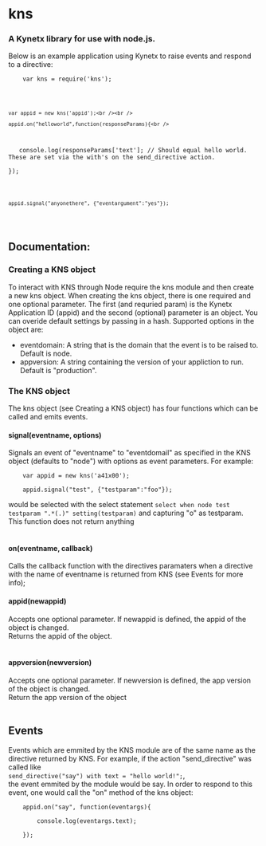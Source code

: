 <h1>kns</h1>
<h3>A Kynetx library for use with node.js.</h3>

<p>
  Below is an example application using Kynetx to raise events and respond to a directive:<br />

  <code>
    var kns = require('kns');<br /><br />

    var appid = new kns('appid');<br /><br />

    appid.on("helloworld",function(responseParams){<br />
&nbsp;&nbsp;      console.log(responseParams['text']; // Should equal hello world. These are set via the with's on the send_directive action.<br />
    });<br /><br />

    appid.signal("anyonethere", {"eventargument":"yes"});
  </code>
</p>

<p>
  <h2>Documentation:</h2>
</p>

<h3>Creating a KNS object</h3>
<p>
  To interact with KNS through Node require the kns module and then create a new kns object. When creating the kns object, there is one required and one optional parameter. The first (and requried param) is the Kynetx Application ID (appid) and the second (optional) parameter is an object. You can overide default settings by passing in a hash. Supported options in the object are:
    <ul>
      <li>eventdomain: A string that is the domain that the event is to be raised to. Default is node.</li>
      <li>appversion: A string containing the version of your appliction to run. Default is "production".
    </ul>
</p>

<h3>The KNS object</h3>
<p>
  The kns object (see Creating a KNS object) has four functions which can be called and emits events.<br />
  <h4>signal(eventname, options)</h4>
  Signals an event of "eventname" to "eventdomail" as specified in the KNS object (defaults to "node") with options as event parameters. For example:<br />
  <code>
    var appid = new kns('a41x00');<br />
    appid.signal("test", {"testparam":"foo"});
  </code><br />
  would be selected with the select statement <code>select when node test testparam ".*(.)" setting(testparam)</code> and capturing "o" as testparam.<br />
  This function does not return anything<br /><br />

  <h4>on(eventname, callback)</h4>
    Calls the callback function with the directives paramaters when a directive with the name of eventname is returned from KNS (see Events for more info);
  
  <h4>appid(newappid)</h4>
    Accepts one optional parameter. If newappid is defined, the appid of the object is changed.<br />
    Returns the appid of the object.<br /><br />

  <h4>appversion(newversion)</h4>
    Accepts one optional parameter. If newversion is defined, the app version of the object is changed.<br />
    Return the app version of the object<br /><br />
</p>

<p>
  <h2>Events</h2>
   Events which are emmited by the KNS module are of the same name as the directive returned by KNS. For example, if the action "send_directive" was called like<br /><code>send_directive("say") with text = "hello world!";</code>,<br />the event emmited by the module would be say. In order to respond to this event, one would call the "on" method of the kns object: <br />
  <code>
    appid.on("say", function(eventargs){<br />
      &nbsp;&nbsp;console.log(eventargs.text);<br />
    });
  </code>
</p>
